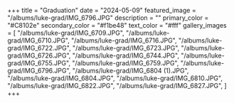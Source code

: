 
+++
title = "Graduation"
date = "2024-05-09"
featured_image = "/albums/luke-grad/IMG_6796.JPG"
description = ""
primary_color = "#C8102e"
secondary_color = "#f1be48"
text_color = "#fff"
gallery_images = [
"/albums/luke-grad/IMG_6709.JPG",
"/albums/luke-grad/IMG_6710.JPG",
"/albums/luke-grad/IMG_6716.JPG",
"/albums/luke-grad/IMG_6722.JPG",
"/albums/luke-grad/IMG_6723.JPG",
"/albums/luke-grad/IMG_6726.JPG",
"/albums/luke-grad/IMG_6744.JPG",
"/albums/luke-grad/IMG_6755.JPG",
"/albums/luke-grad/IMG_6759.JPG",
"/albums/luke-grad/IMG_6796.JPG",
"/albums/luke-grad/IMG_6804 (1).JPG",
"/albums/luke-grad/IMG_6804.JPG",
"/albums/luke-grad/IMG_6810.JPG",
"/albums/luke-grad/IMG_6822.JPG",
"/albums/luke-grad/IMG_6827.JPG",
]
+++
